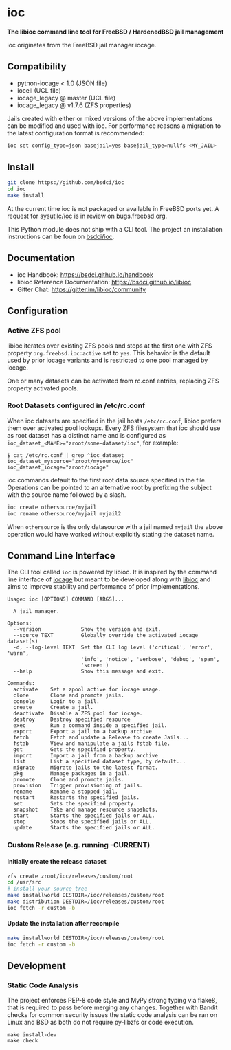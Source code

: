 # ioc

**The libioc command line tool for FreeBSD / HardenedBSD jail management**

ioc originates from the FreeBSD jail manager iocage.

## Compatibility

- python-iocage < 1.0 (JSON file)
- iocell (UCL file)
- iocage\_legacy @ master (UCL file)
- iocage\_legacy @ v1.7.6 (ZFS properties)

Jails created with either or mixed versions of the above implementations can be modified and used with ioc.
For performance reasons a migration to the latest configuration format is recommended:

```sh
ioc set config_type=json basejail=yes basejail_type=nullfs <MY_JAIL>
```

## Install

```sh
git clone https://github.com/bsdci/ioc
cd ioc
make install
```

At the current time ioc is not packaged or available in FreeBSD ports yet. A request for [sysutilc/ioc](https://bugs.freebsd.org/bugzilla/show_bug.cgi?id=234816) is in review on bugs.freebsd.org.

This Python module does not ship with a CLI tool. The project an installation instructions can be foun on [bsdci/ioc](https://github.com/bsdci/ioc).

## Documentation

- ioc Handbook: https://bsdci.github.io/handbook
- libioc Reference Documentation: https://bsdci.github.io/libioc
- Gitter Chat: https://gitter.im/libioc/community

## Configuration

### Active ZFS pool

libioc iterates over existing ZFS pools and stops at the first one with ZFS property `org.freebsd.ioc:active` set to `yes`.
This behavior is the default used by prior iocage variants and is restricted to one pool managed by iocage.

One or many datasets can be activated from rc.conf entries, replacing ZFS property activated pools.

### Root Datasets configured in /etc/rc.conf

When ioc datasets are specified in the jail hosts `/etc/rc.conf`, libioc prefers them over activated pool lookups.
Every ZFS filesystem that ioc should use as root dataset has a distinct name and is configured as `ioc_dataset_<NAME>="zroot/some-dataset/ioc"`, for example:

```
$ cat /etc/rc.conf | grep ^ioc_dataset
ioc_dataset_mysource="zroot/mysource/ioc"
ioc_dataset_iocage="zroot/iocage"
```

ioc commands default to the first root data source specified in the file.
Operations can be pointed to an alternative root by prefixing the subject with the source name followed by a slash.

```sh
ioc create othersource/myjail
ioc rename othersource/myjail myjail2
```

When `othersource` is the only datasource with a jail named `myjail` the above operation would have worked without explicitly stating the dataset name.

## Command Line Interface

The CLI tool called `ioc` is powered by libioc. 
It is inspired by the command line interface of [iocage](https://github.com/iocage/iocage) but meant to be developed along with [libioc](https://github.com/bsdci/libioc) and aims to improve stability and performance of prior implementations.

```
Usage: ioc [OPTIONS] COMMAND [ARGS]...

  A jail manager.

Options:
  --version             Show the version and exit.
  --source TEXT         Globally override the activated iocage dataset(s)
  -d, --log-level TEXT  Set the CLI log level ('critical', 'error', 'warn',
                        'info', 'notice', 'verbose', 'debug', 'spam',
                        'screen')
  --help                Show this message and exit.

Commands:
  activate    Set a zpool active for iocage usage.
  clone       Clone and promote jails.
  console     Login to a jail.
  create      Create a jail.
  deactivate  Disable a ZFS pool for iocage.
  destroy     Destroy specified resource
  exec        Run a command inside a specified jail.
  export      Export a jail to a backup archive
  fetch       Fetch and update a Release to create Jails...
  fstab       View and manipulate a jails fstab file.
  get         Gets the specified property.
  import      Import a jail from a backup archive
  list        List a specified dataset type, by default...
  migrate     Migrate jails to the latest format.
  pkg         Manage packages in a jail.
  promote     Clone and promote jails.
  provision   Trigger provisioning of jails.
  rename      Rename a stopped jail.
  restart     Restarts the specified jails.
  set         Sets the specified property.
  snapshot    Take and manage resource snapshots.
  start       Starts the specified jails or ALL.
  stop        Stops the specified jails or ALL.
  update      Starts the specified jails or ALL.
```

### Custom Release (e.g. running -CURRENT)

#### Initially create the release dataset

```sh
zfs create zroot/ioc/releases/custom/root
cd /usr/src
# install your source tree
make installworld DESTDIR=/ioc/releases/custom/root
make distribution DESTDIR=/ioc/releases/custom/root
ioc fetch -r custom -b
```

#### Update the installation after recompile
```sh
make installworld DESTDIR=/ioc/releases/custom/root
ioc fetch -r custom -b
```

## Development

### Static Code Analysis

The project enforces PEP-8 code style and MyPy strong typing via flake8, that is required to pass before merging any changes.
Together with Bandit checks for common security issues the static code analysis can be ran on Linux and BSD as both do not require py-libzfs or code execution.

```
make install-dev
make check
```

